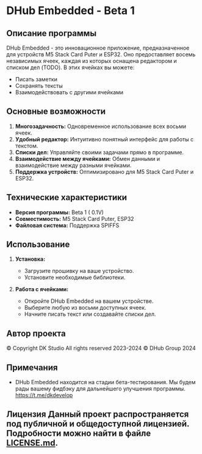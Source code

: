 # DHub Embedded - Beta 1

## Описание программы

DHub Embedded - это инновационное приложение, предназначенное для устройств M5 Stack Card Puter и ESP32. Оно предоставляет восемь независимых ячеек, каждая из которых оснащена редактором и списком дел (TODO). В этих ячейках вы можете:
- Писать заметки
- Сохранять тексты
- Взаимодействовать с другими ячейками

## Основные возможности

1. **Многозадачность:** Одновременное использование всех восьми ячеек.
2. **Удобный редактор:** Интуитивно понятный интерфейс для работы с текстом.
3. **Списки дел:** Управляйте своими задачами прямо в программе.
4. **Взаимодействие между ячейками:** Обмен данными и взаимодействие между разными ячейками.
5. **Поддержка устройств:** Оптимизировано для M5 Stack Card Puter и ESP32.

## Технические характеристики

- **Версия программы:** Beta 1 ( 0.1V)
- **Совместимость:** M5 Stack Card Puter, ESP32
- **Файловая система:** Поддержка SPIFFS

## Использование

1. **Установка:**
   - Загрузите прошивку на ваше устройство.
   - Установите необходимые библиотеки.

2. **Работа с ячейками:**
   - Откройте DHub Embedded на вашем устройстве.
   - Выберите любую из восьми доступных ячеек.
   - Начните писать текст или создавайте списки дел.

## Автор проекта
© Copyright DK Studio All rights reserved 2023-2024
© DHub Group 2024
## Примечания
- DHub Embedded находится на стадии бета-тестирования. Мы будем рады вашему фидбэку для дальнейшего улучшения программы.
https://t.me/dkdevelop

## Лицензия Данный проект распространяется под публичной и общедоступной лицензией. Подробности можно найти в файле [LICENSE.md](LICENSE.md).
